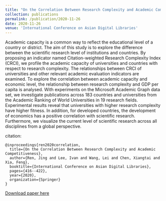 ```yaml
---
title: "On the Correlation Between Research Complexity and Academic Competitiveness"
collection: publications
permalink: /publication/2020-11-26
date: 2020-11-26
venue: 'International Conference on Asian Digital Libraries'
---
```

Academic capacity is a common way to reflect the educational level of a country or district. The aim of this study is to explore the difference between the scientific research level of institutions and countries. By proposing an indicator named Citation-weighted Research Complexity Index (CRCI), we profile the academic capacity of universities and countries with respect to research complexity. The relationships between CRCI of universities and other relevant academic evaluation indicators are examined. To explore the correlation between academic capacity and economic level, the relationship between research complexity and GDP per capita is analysed. With experiments on the Microsoft Academic Graph data set, we investigate publications across 183 countries and universities from the Academic Ranking of World Universities in 19 research fields. Experimental results reveal that universities with higher research complexity have higher fitness. In addition, for developed countries, the development of economics has a positive correlation with scientific research. Furthermore, we visualize the current level of scientific research across all disciplines from a global perspective.

citation: 
```
@inproceedings{ren2020correlation,
  title={On the Correlation Between Research Complexity and Academic Competitiveness},
  author={Ren, Jing and Lee, Ivan and Wang, Lei and Chen, Xiangtai and Xia, Feng},
  booktitle={International Conference on Asian Digital Libraries},
  pages={416--422},
  year={2020},
  organization={Springer}
}
```

[Download paper here](https://link.springer.com/chapter/10.1007/978-3-030-64452-9_39)
